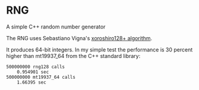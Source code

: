 # RNG
A simple C++ random number generator

The RNG uses Sebastiano Vigna's [xoroshiro128+ algorithm](http://xoroshiro.di.unimi.it/).

It produces 64-bit integers. In my simple test the performance is
30 percent higher than mt19937_64 from the C++ standard library:

```
500000000 rng128 calls
    0.954901 sec
500000000 mt19937_64 calls
    1.66395 sec
```
